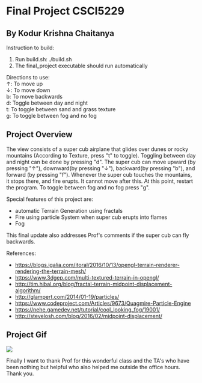 # Final Project CSCI5229
## By Kodur Krishna Chaitanya
Instruction to build:

1) Run build.sh: ./build.sh
2) The final_project executable should run automatically

Directions to use:   
↑: To move up  
↓: To move down  
b: To move backwards  
d: Toggle between day and night  
t: To toggle between sand and grass texture  
g: To toggle between fog and no fog  

## Project Overview
The view consists of a super cub airplane that glides over dunes or rocky mountains (According to Texture, press "t" to toggle).  Toggling between day and night can be done by pressing "d". 
The super cub can move upward (by pressing "↑"), downward(by pressing "↓"),  backward(by pressing "b"), and forward (by pressing "f"). 
Whenever the super cub touches the mountains, it stops there, and fire erupts. It cannot move after this. At this point, restart the program. 
To toggle between fog and no fog press "g". 

Special features of this project are:  
- automatic Terrain Generation using fractals
- Fire using particle System when super cub erupts into flames
- Fog

This final update also addresses Prof's comments if the super cub can fly backwards.



References:  
- https://blogs.igalia.com/itoral/2016/10/13/opengl-terrain-renderer-rendering-the-terrain-mesh/
- https://www.3dgep.com/multi-textured-terrain-in-opengl/
- http://tim.hibal.org/blog/fractal-terrain-midpoint-displacement-algorithm/
- http://glampert.com/2014/01-19/particles/
- https://www.codeproject.com/Articles/9673/Quagmire-Particle-Engine 
- https://nehe.gamedev.net/tutorial/cool_looking_fog/19001/
- http://stevelosh.com/blog/2016/02/midpoint-displacement/

## Project Gif
![](final_project/project.gif)


Finally I want to thank Prof for this wonderful class and the TA's who have been nothing but helpful
who also helped me outside the office hours. Thank you.





 